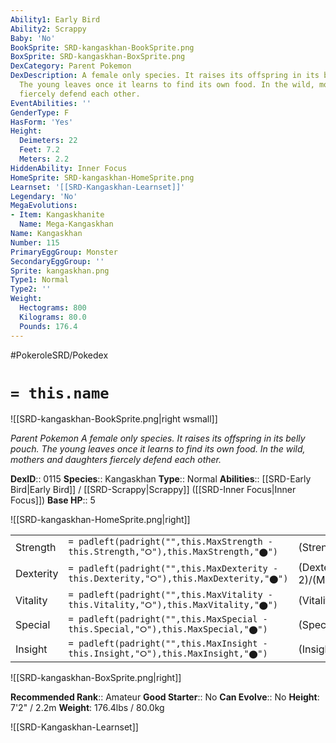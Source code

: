 ```yaml
---
Ability1: Early Bird
Ability2: Scrappy
Baby: 'No'
BookSprite: SRD-kangaskhan-BookSprite.png
BoxSprite: SRD-kangaskhan-BoxSprite.png
DexCategory: Parent Pokemon
DexDescription: A female only species. It raises its offspring in its belly pouch.
  The young leaves once it learns to find its own food. In the wild, mothers and daughters
  fiercely defend each other.
EventAbilities: ''
GenderType: F
HasForm: 'Yes'
Height:
  Deimeters: 22
  Feet: 7.2
  Meters: 2.2
HiddenAbility: Inner Focus
HomeSprite: SRD-kangaskhan-HomeSprite.png
Learnset: '[[SRD-Kangaskhan-Learnset]]'
Legendary: 'No'
MegaEvolutions:
- Item: Kangaskhanite
  Name: Mega-Kangaskhan
Name: Kangaskhan
Number: 115
PrimaryEggGroup: Monster
SecondaryEggGroup: ''
Sprite: kangaskhan.png
Type1: Normal
Type2: ''
Weight:
  Hectograms: 800
  Kilograms: 80.0
  Pounds: 176.4
---
```


#PokeroleSRD/Pokedex

# `= this.name`

![[SRD-kangaskhan-BookSprite.png|right wsmall]]

*Parent Pokemon*
*A female only species. It raises its offspring in its belly pouch. The young leaves once it learns to find its own food. In the wild, mothers and daughters fiercely defend each other.*

**DexID**:: 0115
**Species**:: Kangaskhan
**Type**:: Normal
**Abilities**:: [[SRD-Early Bird|Early Bird]] / [[SRD-Scrappy|Scrappy]] ([[SRD-Inner Focus|Inner Focus]])
**Base HP**:: 5

![[SRD-kangaskhan-HomeSprite.png|right]]

|           |                                                                                        |                                          |
| --------- | -------------------------------------------------------------------------------------- | ---------------------------------------- |
| Strength  | `= padleft(padright("",this.MaxStrength - this.Strength,"⭘"),this.MaxStrength,"⬤")`    | (Strength::3)/(MaxStrength::6)   |
| Dexterity | `= padleft(padright("",this.MaxDexterity - this.Dexterity,"⭘"),this.MaxDexterity,"⬤")` | (Dexterity:: 2)/(MaxDexterity::5) |
| Vitality  | `= padleft(padright("",this.MaxVitality - this.Vitality,"⭘"),this.MaxVitality,"⬤")`    | (Vitality::2)/(MaxVitality::5)   |
| Special   | `= padleft(padright("",this.MaxSpecial - this.Special,"⭘"),this.MaxSpecial,"⬤")`       | (Special::1)/(MaxSpecial::3)     |
| Insight   | `= padleft(padright("",this.MaxInsight - this.Insight,"⭘"),this.MaxInsight,"⬤")`       | (Insight::2)/(MaxInsight::5)     |

![[SRD-kangaskhan-BoxSprite.png|right]]

**Recommended Rank**:: Amateur
**Good Starter**:: No
**Can Evolve**:: No
**Height**: 7'2" / 2.2m
**Weight**: 176.4lbs / 80.0kg

![[SRD-Kangaskhan-Learnset]]
